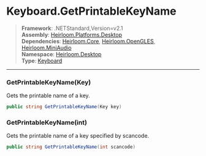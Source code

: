 # Keyboard.GetPrintableKeyName

> **Framework**: .NETStandard,Version=v2.1  
> **Assembly**: [Heirloom.Platforms.Desktop][0]  
> **Dependencies**: [Heirloom.Core][1], [Heirloom.OpenGLES][2], [Heirloom.MiniAudio][3]  
> **Namespace**: [Heirloom.Desktop][0]  
> **Type**: [Keyboard][4]  

--------------------------------------------------------------------------------

### GetPrintableKeyName(Key)

Gets the printable name of a key.

```cs
public string GetPrintableKeyName(Key key)
```

### GetPrintableKeyName(int)

Gets the printable name of a key specified by scancode.

```cs
public string GetPrintableKeyName(int scancode)
```

[0]: ..\Heirloom.Platforms.Desktop.md
[1]: ..\Heirloom.Core.md
[2]: ..\Heirloom.OpenGLES.md
[3]: ..\Heirloom.MiniAudio.md
[4]: Heirloom.Desktop.Keyboard.md
